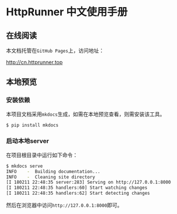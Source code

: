 # HttpRunner 中文使用手册

## 在线阅读

本文档托管在`GitHub Pages`上，访问地址：

http://cn.httprunner.top

## 本地预览

### 安装依赖

本项目文档采用`mkdocs`生成，如需在本地预览查看，则需安装该工具。

```bash
$ pip install mkdocs
```

### 启动本地server

在项目根目录中运行如下命令：

```bash
$ mkdocs serve
INFO    -  Building documentation...
INFO    -  Cleaning site directory
[I 180211 22:48:35 server:283] Serving on http://127.0.0.1:8000
[I 180211 22:48:35 handlers:60] Start watching changes
[I 180211 22:48:35 handlers:62] Start detecting changes
```

然后在浏览器中访问`http://127.0.0.1:8000`即可。
